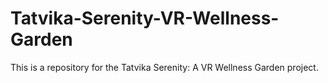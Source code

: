 # Tatvika-Serenity-VR-Wellness-Garden
This is a repository for the Tatvika Serenity: A VR Wellness Garden project.
